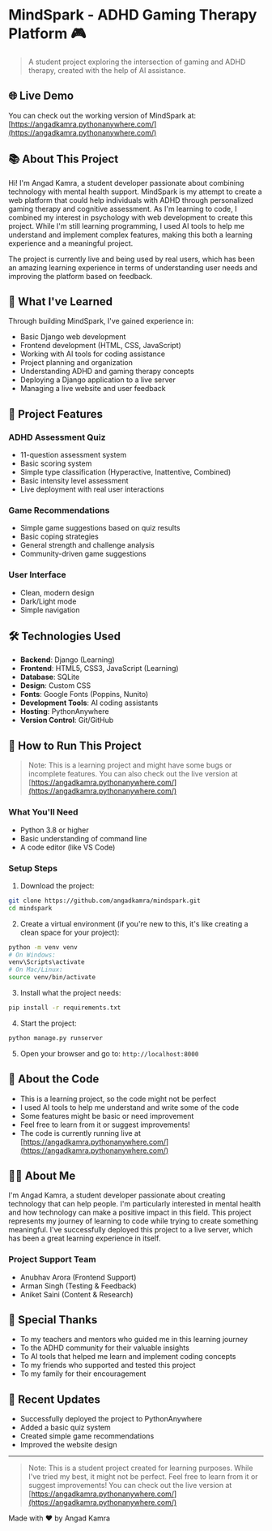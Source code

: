 # MindSpark - ADHD Gaming Therapy Platform 🎮

> A student project exploring the intersection of gaming and ADHD therapy, created with the help of AI assistance.

## 🌐 Live Demo

You can check out the working version of MindSpark at: [https://angadkamra.pythonanywhere.com/](https://angadkamra.pythonanywhere.com/)

## 📚 About This Project

Hi! I'm Angad Kamra, a student developer passionate about combining technology with mental health support. MindSpark is my attempt to create a web platform that could help individuals with ADHD through personalized gaming therapy and cognitive assessment. As I'm learning to code, I combined my interest in psychology with web development to create this project. While I'm still learning programming, I used AI tools to help me understand and implement complex features, making this both a learning experience and a meaningful project.

The project is currently live and being used by real users, which has been an amazing learning experience in terms of understanding user needs and improving the platform based on feedback.

## 🌟 What I've Learned

Through building MindSpark, I've gained experience in:
- Basic Django web development
- Frontend development (HTML, CSS, JavaScript)
- Working with AI tools for coding assistance
- Project planning and organization
- Understanding ADHD and gaming therapy concepts
- Deploying a Django application to a live server
- Managing a live website and user feedback

## 🎯 Project Features

### ADHD Assessment Quiz
- 11-question assessment system
- Basic scoring system
- Simple type classification (Hyperactive, Inattentive, Combined)
- Basic intensity level assessment
- Live deployment with real user interactions

### Game Recommendations
- Simple game suggestions based on quiz results
- Basic coping strategies
- General strength and challenge analysis
- Community-driven game suggestions

### User Interface
- Clean, modern design
- Dark/Light mode
- Simple navigation

## 🛠️ Technologies Used

- **Backend**: Django (Learning)
- **Frontend**: HTML5, CSS3, JavaScript (Learning)
- **Database**: SQLite
- **Design**: Custom CSS
- **Fonts**: Google Fonts (Poppins, Nunito)
- **Development Tools**: AI coding assistants
- **Hosting**: PythonAnywhere
- **Version Control**: Git/GitHub

## 🚀 How to Run This Project

> Note: This is a learning project and might have some bugs or incomplete features. You can also check out the live version at [https://angadkamra.pythonanywhere.com/](https://angadkamra.pythonanywhere.com/)

### What You'll Need
- Python 3.8 or higher
- Basic understanding of command line
- A code editor (like VS Code)

### Setup Steps

1. Download the project:
```bash
git clone https://github.com/angadkamra/mindspark.git
cd mindspark
```

2. Create a virtual environment (if you're new to this, it's like creating a clean space for your project):
```bash
python -m venv venv
# On Windows:
venv\Scripts\activate
# On Mac/Linux:
source venv/bin/activate
```

3. Install what the project needs:
```bash
pip install -r requirements.txt
```

4. Start the project:
```bash
python manage.py runserver
```

5. Open your browser and go to: `http://localhost:8000`

## 📝 About the Code

- This is a learning project, so the code might not be perfect
- I used AI tools to help me understand and write some of the code
- Some features might be basic or need improvement
- Feel free to learn from it or suggest improvements!
- The code is currently running live at [https://angadkamra.pythonanywhere.com/](https://angadkamra.pythonanywhere.com/)

## 👨‍💻 About Me

I'm Angad Kamra, a student developer passionate about creating technology that can help people. I'm particularly interested in mental health and how technology can make a positive impact in this field. This project represents my journey of learning to code while trying to create something meaningful. I've successfully deployed this project to a live server, which has been a great learning experience in itself.

### Project Support Team
- Anubhav Arora (Frontend Support)
- Arman Singh (Testing & Feedback)
- Aniket Saini (Content & Research)

## 🙏 Special Thanks

- To my teachers and mentors who guided me in this learning journey
- To the ADHD community for their valuable insights
- To AI tools that helped me learn and implement coding concepts
- To my friends who supported and tested this project
- To my family for their encouragement

## 🔄 Recent Updates

- Successfully deployed the project to PythonAnywhere
- Added a basic quiz system
- Created simple game recommendations
- Improved the website design

---

> Note: This is a student project created for learning purposes. While I've tried my best, it might not be perfect. Feel free to learn from it or suggest improvements! You can check out the live version at [https://angadkamra.pythonanywhere.com/](https://angadkamra.pythonanywhere.com/)

Made with ❤️ by Angad Kamra

